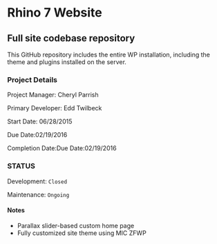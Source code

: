 Rhino 7 Website
======

Full site codebase repository
------

This GitHub repository includes the entire WP installation, including the theme and plugins installed on the server.

### Project Details
Project Manager: Cheryl Parrish

Primary Developer: Edd Twilbeck

Start Date: 06/28/2015

Due Date:02/19/2016

Completion Date:Due Date:02/19/2016

### STATUS
Development: `Closed`

Maintenance: `Ongoing`

#### Notes
* Parallax slider-based custom home page
* Fully customized site theme using MIC ZFWP
